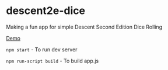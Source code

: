 # descent2e-dice
Making a fun app for simple Descent Second Edition Dice Rolling

[Demo](http://tkiethanom.github.io/descent2e-dice)

`npm start` - To run dev server

`npm run-script build` - To build app.js
